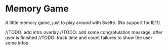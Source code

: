# Memory Game

A little memory game, just to play around with Svelte.
(No support for IE11)

//TODO: add intro overlay
//TODO: add some congratulation message, after user is finished
//TODO: track time and count failures to show the user some infos
